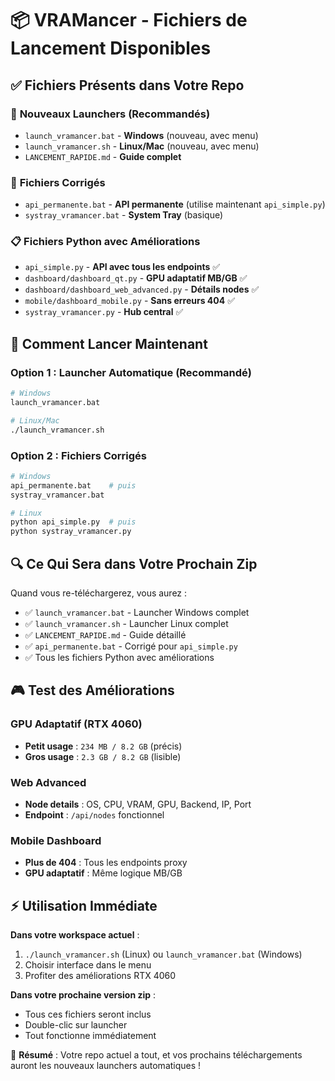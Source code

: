 # 📦 **VRAMancer - Fichiers de Lancement Disponibles**

## ✅ **Fichiers Présents dans Votre Repo**

### 🚀 **Nouveaux Launchers (Recommandés)**
- `launch_vramancer.bat` - **Windows** (nouveau, avec menu)
- `launch_vramancer.sh` - **Linux/Mac** (nouveau, avec menu)
- `LANCEMENT_RAPIDE.md` - **Guide complet**

### 🔧 **Fichiers Corrigés**  
- `api_permanente.bat` - **API permanente** (utilise maintenant `api_simple.py`)
- `systray_vramancer.bat` - **System Tray** (basique)

### 📋 **Fichiers Python avec Améliorations**
- `api_simple.py` - **API avec tous les endpoints** ✅
- `dashboard/dashboard_qt.py` - **GPU adaptatif MB/GB** ✅
- `dashboard/dashboard_web_advanced.py` - **Détails nodes** ✅
- `mobile/dashboard_mobile.py` - **Sans erreurs 404** ✅
- `systray_vramancer.py` - **Hub central** ✅

## 🎯 **Comment Lancer Maintenant**

### **Option 1 : Launcher Automatique (Recommandé)**
```bash
# Windows
launch_vramancer.bat

# Linux/Mac  
./launch_vramancer.sh
```

### **Option 2 : Fichiers Corrigés**
```bash
# Windows
api_permanente.bat    # puis
systray_vramancer.bat

# Linux
python api_simple.py  # puis
python systray_vramancer.py
```

## 🔍 **Ce Qui Sera dans Votre Prochain Zip**

Quand vous re-téléchargerez, vous aurez :
- ✅ `launch_vramancer.bat` - Launcher Windows complet
- ✅ `launch_vramancer.sh` - Launcher Linux complet  
- ✅ `LANCEMENT_RAPIDE.md` - Guide détaillé
- ✅ `api_permanente.bat` - Corrigé pour `api_simple.py`
- ✅ Tous les fichiers Python avec améliorations

## 🎮 **Test des Améliorations**

### **GPU Adaptatif (RTX 4060)**
- **Petit usage** : `234 MB / 8.2 GB` (précis)
- **Gros usage** : `2.3 GB / 8.2 GB` (lisible)

### **Web Advanced** 
- **Node details** : OS, CPU, VRAM, GPU, Backend, IP, Port
- **Endpoint** : `/api/nodes` fonctionnel

### **Mobile Dashboard**
- **Plus de 404** : Tous les endpoints proxy
- **GPU adaptatif** : Même logique MB/GB

## ⚡ **Utilisation Immédiate**

**Dans votre workspace actuel** :
1. `./launch_vramancer.sh` (Linux) ou `launch_vramancer.bat` (Windows)
2. Choisir interface dans le menu
3. Profiter des améliorations RTX 4060

**Dans votre prochaine version zip** :
- Tous ces fichiers seront inclus
- Double-clic sur launcher
- Tout fonctionne immédiatement

🎉 **Résumé** : Votre repo actuel a tout, et vos prochains téléchargements auront les nouveaux launchers automatiques !